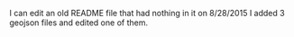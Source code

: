 I can edit an old README file that had nothing in it
on 8/28/2015 I added 3 geojson files and edited one of them.
